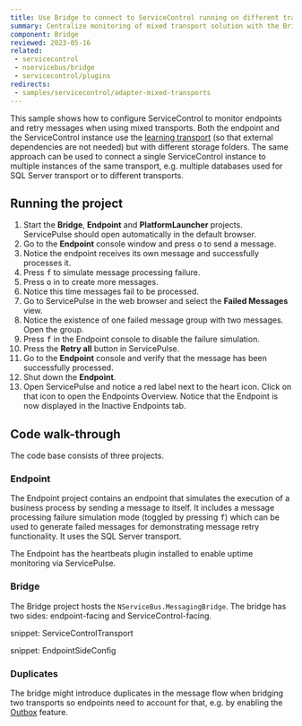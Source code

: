 ```yaml
---
title: Use Bridge to connect to ServiceControl running on different transport
summary: Centralize monitoring of mixed transport solution with the Bridge
component: Bridge
reviewed: 2023-05-16
related:
 - servicecontrol
 - nservicebus/bridge
 - servicecontrol/plugins
redirects:
 - samples/servicecontrol/adapter-mixed-transports
---
```


This sample shows how to configure ServiceControl to monitor endpoints and retry messages when using mixed transports. Both the endpoint and the ServiceControl instance use the [learning transport](/transports/learning/) (so that external dependencies are not needed) but with different storage folders. The same approach can be used to connect a single ServiceControl instance to multiple instances of the same transport, e.g. multiple databases used for SQL Server transport or to different transports.


## Running the project

 1. Start the **Bridge**, **Endpoint** and **PlatformLauncher** projects. ServicePulse should open automatically in the default browser.
 1. Go to the **Endpoint** console window and press <kbd>o</kbd> to send a message.
 1. Notice the endpoint receives its own message and successfully processes it.
 1. Press <kbd>f</kbd> to simulate message processing failure.
 1. Press <kbd>o</kbd> in to create more messages.
 1. Notice this time messages fail to be processed.
 1. Go to ServicePulse in the web browser and select the **Failed Messages** view.
 1. Notice the existence of one failed message group with two messages. Open the group.
 1. Press <kbd>f</kbd> in the Endpoint console to disable the failure simulation.
 1. Press the **Retry all** button in ServicePulse.
 1. Go to the **Endpoint** console and verify that the message has been successfully processed.
 1. Shut down the **Endpoint**.
 1. Open ServicePulse and notice a red label next to the heart icon. Click on that icon to open the Endpoints Overview. Notice that the Endpoint is now displayed in the Inactive Endpoints tab.


## Code walk-through

The code base consists of three projects.


### Endpoint

The Endpoint project contains an endpoint that simulates the execution of a business process by sending a message to itself. It includes a message processing failure simulation mode (toggled by pressing <kbd>f</kbd>) which can be used to generate failed messages for demonstrating message retry functionality. It uses the SQL Server transport.

The Endpoint has the heartbeats plugin installed to enable uptime monitoring via ServicePulse.


### Bridge

The Bridge project hosts the `NServiceBus.MessagingBridge`. The bridge has two sides: endpoint-facing and ServiceControl-facing.

snippet: ServiceControlTransport

snippet: EndpointSideConfig

### Duplicates

The bridge might introduce duplicates in the message flow when bridging two transports so endpoints need to account for that, e.g. by enabling the [Outbox](/nservicebus/outbox/) feature.
